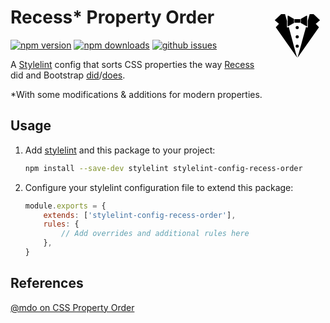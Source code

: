 # Recess\* Property Order [<svg xmlns="http://www.w3.org/2000/svg" style="box-sizing:content-box;float:right;padding-left:20px;background-color:var(--color-canvas-default)" width="90" height="90" viewBox="0 0 512 512"><style>.fill {fill:#000}@media (prefers-color-scheme:dark) {.fill {fill:#fff}}</style><path class="fill" d="M258.805 461.054c45.057-161.12 43.75-161.848 76.32-276.73l7.832 4.523c4.255 2.458 7.738.448 7.738-4.455v-54.786c8.643-30.27 15.416-53.66 17.4-60.693h35.286L462 123.217l-38.498 33.27 29.11 31.473-191.86 273.094c-.938 1.542-2.244 1.19-1.947 0z"/><g class="fill"><path d="M279.766 113.776c1.732 0 3.147.958 3.147 2.147V144c0 1.186-1.415 2.15-3.147 2.15H232.37c-1.742 0-3.153-.96-3.153-2.15v-28.077c0-1.185 1.41-2.147 3.153-2.147h47.396M338.265 82.688l-52.14 30.1c.605.92.973 1.98.973 3.136v28.078c0 1.457-.564 2.77-1.496 3.83l52.663 30.402c3.59 2.073 6.535.377 6.535-3.764V86.456c0-4.145-2.944-5.836-6.535-3.768zM225.03 144v-28.077c0-1.15.368-2.21.966-3.13l-52.14-30.105c-3.588-2.068-6.53-.376-6.53 3.768v88.013c0 4.14 2.938 5.84 6.53 3.763l52.66-30.405c-.926-1.06-1.487-2.37-1.487-3.827z"/></g><path class="fill" d="M251.248 461.054h1.947c-45.05-161.12-43.753-161.848-76.32-276.73l-7.833 4.523c-4.253 2.458-7.737.448-7.737-4.455v-54.786c-8.646-30.27-15.416-53.66-17.405-60.693h-35.283L50 123.217l38.494 33.27-29.11 31.473 191.864 273.094z"/><circle class="fill" cx="254.572" cy="190.538" r="14.231"/><circle class="fill" cx="254.572" cy="275.156" r="14.231"/><circle class="fill" cx="254.572" cy="359.785" r="14.23"/></svg>][stylelint]

[![npm version][npm-img]][npm-url]
[![npm downloads][npm-dls]][npm-url]
[![github issues][issues-img]][issues-url]

A [Stylelint][] config that sorts CSS properties the way [Recess][] did and
Bootstrap [did][]/[does][].

\*With some modifications & additions for modern properties.

## Usage

1.  Add [stylelint][] and this package to your project:
    ```sh
    npm install --save-dev stylelint stylelint-config-recess-order
    ```
2.  Configure your stylelint configuration file to extend this package:
    ```js
    module.exports = {
        extends: ['stylelint-config-recess-order'],
        rules: {
            // Add overrides and additional rules here
        },
    }
    ```

## References

[@mdo on CSS Property Order][mdo-order]

[npm-url]: https://www.npmjs.com/package/stylelint-config-recess-order
[npm-img]: https://img.shields.io/npm/v/stylelint-config-recess-order.svg?style=flat-square
[npm-dls]: https://img.shields.io/npm/dt/stylelint-config-recess-order.svg?style=flat-square
[issues-url]: https://github.com/stormwarning/stylelint-config-recess-order/issues
[issues-img]: https://img.shields.io/github/issues/stormwarning/stylelint-config-recess-order.svg?style=flat-square
[stylelint]: https://github.com/stylelint/stylelint
[recess]: https://github.com/twitter/recess/blob/29bccc870b7b4ccaa0a138e504caf608a6606b59/lib/lint/strict-property-order.js
[did]: https://github.com/twbs/bootstrap/blob/f58997a0dae54dc98d11892afef9acb85bdc6a1e/.scss-lint.yml#L136
[does]: https://github.com/twbs/stylelint-config-twbs-bootstrap/blob/ad67be6e4ceb48809fa1dce13b7892f9d2018995/css/index.js#L38
[mdo-order]: http://markdotto.com/2011/11/29/css-property-order/
